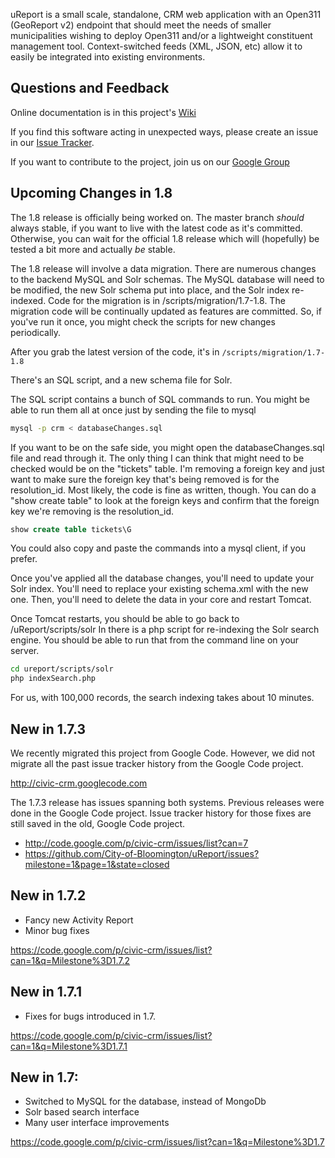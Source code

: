 uReport is a small scale, standalone, CRM web application with an Open311
(GeoReport v2) endpoint that should meet the needs of smaller municipalities
wishing to deploy Open311 and/or a lightweight constituent management tool.
Context-switched feeds (XML, JSON, etc) allow it to easily be integrated into
existing environments.

Questions and Feedback
----------------------
Online documentation is in this project's
[Wiki](https://github.com/City-of-Bloomington/uReport/wiki)

If you find this software acting in unexpected ways, please create an issue
in our [Issue Tracker](https://github.com/City-of-Bloomington/uReport/issues).

If you want to contribute to the project, join us on our
[Google Group](https://groups.google.com/forum/?fromgroups#!forum/ureport)

Upcoming Changes in 1.8
----------------
The 1.8 release is officially being worked on.  The master branch *should* always stable, if you want to live with the latest code as it's committed.  Otherwise, you can wait for the official 1.8 release which will (hopefully) be tested a bit more and actually *be* stable.

The 1.8 release will involve a data migration.  There are numerous changes to the backend MySQL and Solr schemas.  The MySQL database will need to be modified, the new Solr schema put into place, and the Solr index re-indexed.  Code for the migration is in /scripts/migration/1.7-1.8.  The migration code will be continually updated as features are committed.  So, if you've run it once, you might check the scripts for new changes periodically.

After you grab the latest version of the code, it's in
`/scripts/migration/1.7-1.8`

There's an SQL script, and a new schema file for Solr.

The SQL script contains a bunch of SQL commands to run.  You might be
able to run them all at once just by sending the file to mysql
```bash
mysql -p crm < databaseChanges.sql
```

If you want to be on the safe side, you might open the
databaseChanges.sql file and read through it.  The only thing I can
think that might need to be checked would be on the "tickets" table.
I'm removing a foreign key and just want to make sure the foreign key
that's being removed is for the resolution_id.  Most likely, the code is
fine as written, though.  You can do a "show create table" to look at
the foreign keys and confirm that the foreign key we're removing is the
resolution_id.

```sql
show create table tickets\G
```

You could also copy and paste the commands into a mysql client, if you
prefer.

Once you've applied all the database changes, you'll need to update your
Solr index.  You'll need to replace your existing schema.xml with the
new one.  Then, you'll need to delete the data in your core and restart
Tomcat.

Once Tomcat restarts, you should be able to go back to
/uReport/scripts/solr
In there is a php script for re-indexing the Solr search engine. You
should be able to run that from the command line on your server.
```bash
cd ureport/scripts/solr
php indexSearch.php
```

For us, with 100,000 records, the search indexing takes about 10 minutes.

New in 1.7.3
----------------
We recently migrated this project from Google Code.  However, we did not migrate all
the past issue tracker history from the Google Code project.

http://civic-crm.googlecode.com

The 1.7.3 release has issues spanning both systems.
Previous releases were done in the Google Code project.  Issue tracker history
for those fixes are still saved in the old, Google Code project.

* http://code.google.com/p/civic-crm/issues/list?can=7
* https://github.com/City-of-Bloomington/uReport/issues?milestone=1&page=1&state=closed

New in 1.7.2
------------
* Fancy new Activity Report
* Minor bug fixes

https://code.google.com/p/civic-crm/issues/list?can=1&q=Milestone%3D1.7.2

New in 1.7.1
------------
* Fixes for bugs introduced in 1.7.

https://code.google.com/p/civic-crm/issues/list?can=1&q=Milestone%3D1.7.1

New in 1.7:
-----------
* Switched to MySQL for the database, instead of MongoDb
* Solr based search interface
* Many user interface improvements

https://code.google.com/p/civic-crm/issues/list?can=1&q=Milestone%3D1.7